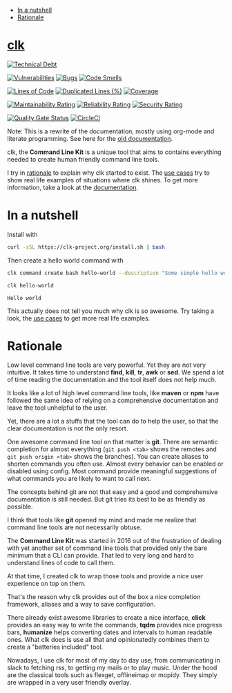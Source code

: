 - [In a nutshell](#fe60735c-91c2-4f54-8ae2-7e3b307f27a5)
- [Rationale](#7857f3bb-e4c7-4bad-9e27-ea48bf808a44)

[clk](https://clk-project.org/)
==============================================================================

[![Technical Debt](https://sonarcloud.io/api/project_badges/measure?project=clk-project_clk&metric=sqale_index)](https://sonarcloud.io/dashboard?id=clk-project_clk)

[![Vulnerabilities](https://sonarcloud.io/api/project_badges/measure?project=clk-project_clk&metric=vulnerabilities)](https://sonarcloud.io/dashboard?id=clk-project_clk)
[![Bugs](https://sonarcloud.io/api/project_badges/measure?project=clk-project_clk&metric=bugs)](https://sonarcloud.io/dashboard?id=clk-project_clk)
[![Code Smells](https://sonarcloud.io/api/project_badges/measure?project=clk-project_clk&metric=code_smells)](https://sonarcloud.io/dashboard?id=clk-project_clk)

[![Lines of Code](https://sonarcloud.io/api/project_badges/measure?project=clk-project_clk&metric=ncloc)](https://sonarcloud.io/dashboard?id=clk-project_clk)
[![Duplicated Lines (%)](https://sonarcloud.io/api/project_badges/measure?project=clk-project_clk&metric=duplicated_lines_density)](https://sonarcloud.io/dashboard?id=clk-project_clk)
[![Coverage](https://sonarcloud.io/api/project_badges/measure?project=clk-project_clk&metric=coverage)](https://sonarcloud.io/dashboard?id=clk-project_clk)

[![Maintainability Rating](https://sonarcloud.io/api/project_badges/measure?project=clk-project_clk&metric=sqale_rating)](https://sonarcloud.io/dashboard?id=clk-project_clk)
[![Reliability Rating](https://sonarcloud.io/api/project_badges/measure?project=clk-project_clk&metric=reliability_rating)](https://sonarcloud.io/dashboard?id=clk-project_clk)
[![Security Rating](https://sonarcloud.io/api/project_badges/measure?project=clk-project_clk&metric=security_rating)](https://sonarcloud.io/dashboard?id=clk-project_clk)

[![Quality Gate Status](https://sonarcloud.io/api/project_badges/measure?project=clk-project_clk&metric=alert_status)](https://sonarcloud.io/dashboard?id=clk-project_clk)
[![CircleCI](https://circleci.com/gh/clk-project/clk.svg?style=svg)](https://app.circleci.com/pipelines/github/clk-project/clk)

Note: This is a rewrite of the documentation, mostly using org-mode and literate programming. See here for the [old documentation](./README_old).

clk, the **Command Line Kit** is a unique tool that aims to contains everything needed to create human friendly command line tools.

I try in [rationale](#7857f3bb-e4c7-4bad-9e27-ea48bf808a44) to explain why clk started to exist. The [use cases](./doc/use_cases) try to show real life examples of situations where clk shines. To get more information, take a look at the [documentation](./doc).


<a id="fe60735c-91c2-4f54-8ae2-7e3b307f27a5"></a>

# In a nutshell

Install with

```bash
curl -sSL https://clk-project.org/install.sh | bash
```

Then create a hello world command with

```bash
clk command create bash hello-world --description "Some simple hello world command" --body 'echo "Hello world"'
```

```bash
clk hello-world
```

    Hello world

This actually does not tell you much why clk is so awesome. Try taking a look, the [use cases](./doc/use_cases) to get more real life examples.


<a id="7857f3bb-e4c7-4bad-9e27-ea48bf808a44"></a>

# Rationale

Low level command line tools are very powerful. Yet they are not very intuitive. It takes time to understand **find**, **kill**, **tr**, **awk** or **sed**. We spend a lot of time reading the documentation and the tool itself does not help much.

It looks like a lot of high level command line tools, like **maven** or **npm** have followed the same idea of relying on a comprehensive documentation and leave the tool unhelpful to the user.

Yet, there are a lot a stuffs that the tool can do to help the user, so that the clear documentation is not the only resort.

One awesome command line tool on that matter is **git**. There are semantic completion for almost everything (`git push <tab>` shows the remotes and `git push origin <tab>` shows the branches). You can create aliases to shorten commands you often use. Almost every behavior can be enabled or disabled using config. Most command provide meaningful suggestions of what commands you are likely to want to call next.

The concepts behind git are not that easy and a good and comprehensive documentation is still needed. But git tries its best to be as friendly as possible.

I think that tools like **git** opened my mind and made me realize that command line tools are not necessarily obtuse.

The **Command Line Kit** was started in 2016 out of the frustration of dealing with yet another set of command line tools that provided only the bare minimum that a CLI can provide. That led to very long and hard to understand lines of code to call them.

At that time, I created clk to wrap those tools and provide a nice user experience on top on them.

That's the reason why clk provides out of the box a nice completion framework, aliases and a way to save configuration.

There already exist awesome libraries to create a nice interface, **click** provides an easy way to write the commands, **tqdm** provides nice progress bars, **humanize** helps converting dates and intervals to human readable ones. What clk does is use all that and opinionatedly combines them to create a "batteries included" tool.

Nowadays, I use clk for most of my day to day use, from communicating in slack to fetching rss, to getting my mails or to play music. Under the hood are the classical tools such as flexget, offlineimap or mopidy. They simply are wrapped in a very user friendly overlay.